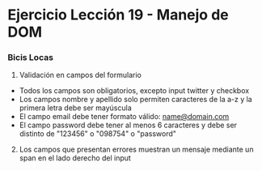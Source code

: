 # Ejercicio Lección 19 - Manejo de DOM
### Bicis Locas 
 
1. Validación en campos del formulario
  * Todos los campos son obligatorios, excepto input twitter y checkbox
  * Los campos nombre y apellido solo permiten caracteres de la a-z y la primera letra debe ser mayúscula
  * El campo email debe tener formato válido: name@domain.com
  * El campo password debe tener al menos 6 caracteres y debe ser distinto de "123456" o "098754" o "password"
2. Los campos que presentan errores muestran un mensaje mediante un span en el lado derecho del input
